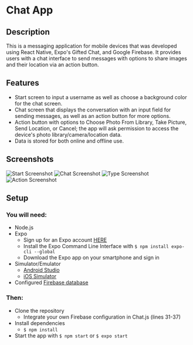 # Chat App

## Description

This is a messaging application for mobile devices that was developed using React Native, Expo's Gifted Chat, and Google Firebase. It provides users with a chat interface to send messages with options to share images and their location via an action button.

## Features

- Start screen to input a username as well as choose a background color for the chat screen.
- Chat screen that displays the conversation with an input field for sending messages, as well as an action button for more options.
- Action button with options to Choose Photo From Library, Take Picture, Send Location, or Cancel; the app will ask permission to access the device's photo library/camera/location data.
- Data is stored for both online and offline use.

## Screenshots

![Start Screenshot](/assets/StartSS.jpg)
![Chat Screenshot](/assets/ChatSS.jpeg)
![Type Screenshot](/assets/TypeSS.jpg)
![Action Screenshot](/assets/ActionSS.jpg)

## Setup

### You will need:

- Node.js
- Expo
  - Sign up for an Expo account [HERE](https://expo.io/signup)
  - Install the Expo Command Line Interface with `$ npm install expo-cli --global`
  - Download the Expo app on your smartphone and sign in
- Simulator/Emulator
  - [Android Studio](https://docs.expo.io/workflow/android-studio-emulator/)
  - [iOS Simulator](https://docs.expo.io/workflow/ios-simulator/)
- Configured [Firebase database](https://codinglatte.com/posts/how-to/how-to-create-a-firebase-project/)

### Then:

- Clone the repository
  - Integrate your own Firebase configuration in Chat.js (lines 31-37)
- Install dependencies
  - `$ npm install`
- Start the app with `$ npm start` or `$ expo start`
